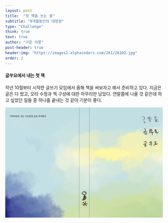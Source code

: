 ```yaml
---
layout: post
title:  "첫 책을 쓰는 중"
subtitle: "9개월동안의 대장정"
type: "Challenge"
think: true
text: true
author: "구운 자몽"
post-header: true
header-img: "https://images2.alphacoders.com/261/26102.jpg"
order: 2
---
```


#### 글쑤요에서 내는 첫 책

작년 10월부터 시작한 글쓰기 모임에서 올해 책을 써보자고 해서 준비하고 있다. 지금은 글은 다 썼고, 오타 수정과 책 구성에 대한 마무리만 남았다. 연말쯤에 나올 것 같은데 하고 싶었던 일들 중 하나를 끝내는 것 같아 기분이 좋다.

![book_cover](img/C163355E-4B58-483A-949C-5B4C267F2AA3.jpeg)
